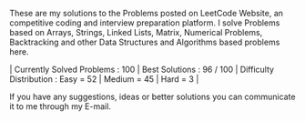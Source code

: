 These are my solutions to the Problems posted on LeetCode Website, an competitive coding and interview preparation platform. 
I solve Problems based on Arrays, Strings, Linked Lists, Matrix, Numerical Problems, Backtracking and other Data Structures and Algorithms based problems here.

| Currently Solved Problems : 100
| Best Solutions : 96 / 100
| Difficulty Distribution : 
                             Easy = 52
                           | Medium = 45
                           | Hard = 3 | 

If you have any suggestions, ideas or better solutions you can communicate it to me through my E-mail.
